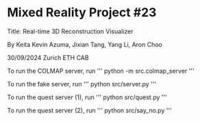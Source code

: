 Mixed Reality Project #23
===========================
Title: Real-time 3D Reconstruction Visualizer

By Keita Kevin Azuma, Jixian Tang, Yang Li, Aron Choo

30/09/2024 Zurich ETH CAB


To run the COLMAP server, run
'''
python -m src.colmap_server
'''

To run the fake server, run
'''
python src/server.py
'''

To run the quest server (1), run
'''
python src/quest.py
'''

To run the quest server (2), run
'''
python src/say_no.py
'''